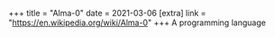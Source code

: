 +++
title = "Alma-0"
date = 2021-03-06
[extra]
link = "https://en.wikipedia.org/wiki/Alma-0"
+++
A programming language

